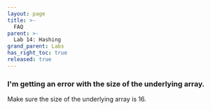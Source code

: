 ```yaml
---
layout: page
title: >-
  FAQ
parent: >-
  Lab 14: Hashing
grand_parent: Labs
has_right_toc: true
released: true
---
```


### I'm getting an error with the size of the underlying array.

Make sure the size of the underlying array is 16.
